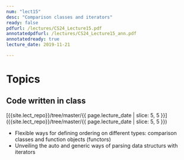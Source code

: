 ```yaml
---
num: "lect15"
desc: "Comparison classes and iterators"
ready: false
pdfurl: /lectures/CS24_Lecture15.pdf
annotatedpdfurl: /lectures/CS24_Lecture15_ann.pdf
annotatedready: true
lecture_date: 2019-11-21

---
```

# Topics

## Code written in class
[{{site.lect_repo}}/tree/master/{{ page.lecture_date | slice: 5, 5 }}]({{site.lect_repo}}/tree/master/{{ page.lecture_date | slice: 5, 5 }})
* Flexible ways for defining ordering on different types: comparison classes and function objects (functors)
* Unveiling the auto and generic ways of parsing data structurs with iterators
